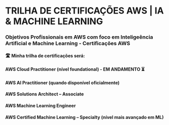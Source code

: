 # TRILHA DE CERTIFICAÇÕES AWS | IA & MACHINE LEARNING

### Objetivos Profissionais em AWS com foco em Inteligeência Artificial e Machine Learning - Certificações AWS

#### 🛣️ Minha trilha de certificações será:

#### AWS Cloud Practitioner (nível foundational) - EM ANDAMENTO ⏳

#### AWS AI Practitioner (quando disponível oficialmente)

#### AWS Solutions Architect – Associate

#### AWS Machine Learning Engineer

#### AWS Certified Machine Learning – Specialty (nível mais avançado em ML)
